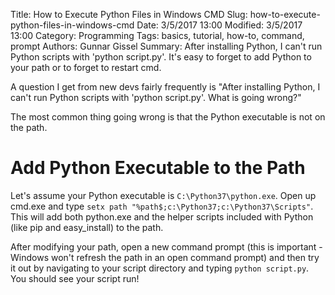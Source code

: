 Title: How to Execute Python Files in Windows CMD
Slug: how-to-execute-python-files-in-windows-cmd
Date: 3/5/2017 13:00
Modified: 3/5/2017 13:00
Category: Programming
Tags: basics, tutorial, how-to, command, prompt
Authors: Gunnar Gissel
Summary: After installing Python, I can't run Python scripts with 'python script.py'.  It's easy to forget to add Python to your path or to forget to restart cmd.

A question I get from new devs fairly frequently is "After installing Python, I can't run Python scripts with 'python script.py'.  What is going wrong?"

The most common thing going wrong is that the Python executable is not on the path.  

Add Python Executable to the Path
=========================

Let's assume your Python executable is `C:\Python37\python.exe`.  Open up cmd.exe and type `setx path "%path$;c:\Python37;c:\Python37\Scripts"`.  This will add both python.exe and the helper scripts included with Python (like pip and easy_install) to the path.

After modifying your path, open a new command prompt (this is important - Windows won't refresh the path in an open command prompt) and then try it out by navigating to your script directory and typing `python script.py`.  You should see your script run!